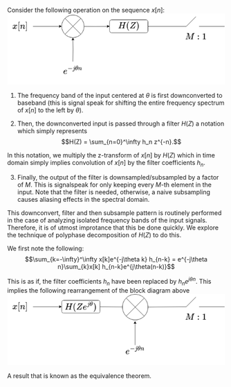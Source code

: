 Consider the following operation on the sequence $x[n]$:\
<img src="docs/channelizer.PNG" />


1. The frequency band of the input centered at $\theta$ is first downconverted to baseband (this is signal speak for shifting the entire frequency spectrum of $x[n]$ to the left by $\theta$). 

2. Then, the downconverted input is passed through a filter $H(Z)$ a notation which simply represents
$$H(Z) = \sum_{n=0}^\infty h_n z^{-n}.$$ 

In this notation, we multiply the z-transform of $x[n]$ by $H(Z)$ which in time domain simply implies convolution of $x[n]$ by the filter coefficients $h_n$.

3. Finally, the output of the filter is downsampled/subsampled by a factor of $M$. This is signalspeak for only keeping every $M$-th element in the input. Note that the filter is needed, otherwise, a naive subsampling causes aliasing effects in the spectral domain.

This downconvert, filter and then subsample pattern is routinely performed in the case of analyzing isolated frequency bands of the input signals. Therefore, it is of utmost improtance that this be done quickly. We explore the technique of polyphase decomposition of $H(Z)$ to do this.

We first note the following:
$$\sum_{k=-\infty}^\infty x[k]e^{-j\theta k} h_{n-k} = e^{-j\theta n}\sum_{k}x[k] h_{n-k}e^{j\theta(n-k)}$$

This is as if, the filter coefficients $h_n$ have been replaced by $h_n e^{j\theta n}$. This implies the following rearrangement of the block diagram above\
![some text](/docs/channelizer_2.png)

A result that is known as the equivalence theorem.
